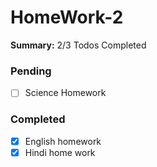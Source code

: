 # HomeWork-2

**Summary:** 2/3 Todos Completed

### Pending
- [ ] Science Homework

### Completed
- [x] English homework 
- [x] Hindi home work
